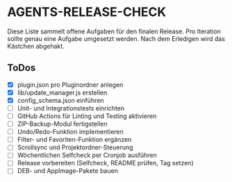 # AGENTS-RELEASE-CHECK

Diese Liste sammelt offene Aufgaben für den finalen Release. Pro Iteration sollte genau eine Aufgabe umgesetzt werden. Nach dem Erledigen wird das Kästchen abgehakt.

## ToDos

- [x] plugin.json pro Pluginordner anlegen
- [x] lib/update_manager.js erstellen
- [x] config_schema.json einführen
- [ ] Unit- und Integrationstests einrichten
- [ ] GitHub Actions für Linting und Testing aktivieren
- [ ] ZIP-Backup-Modul fertigstellen
- [ ] Undo/Redo-Funktion implementieren
- [ ] Filter- und Favoriten-Funktion ergänzen
- [ ] Scrollsync und Projektordner-Steuerung
- [ ] Wöchentlichen Selfcheck per Cronjob ausführen
- [ ] Release vorbereiten (Selfcheck, README prüfen, Tag setzen)
- [ ] DEB- und AppImage-Pakete bauen
